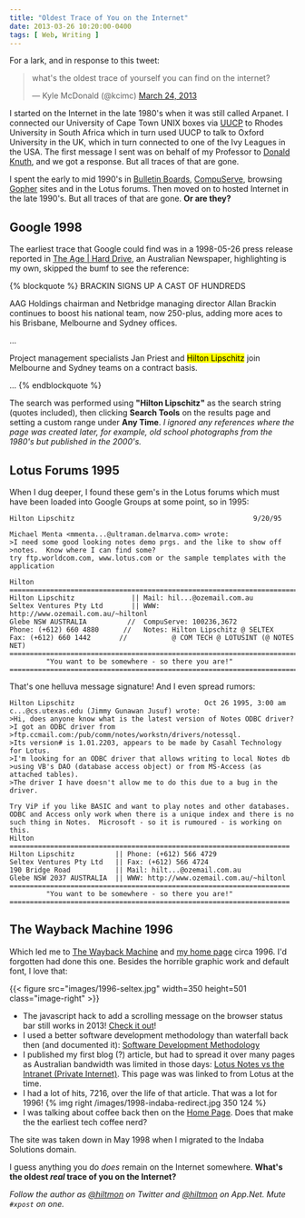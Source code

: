 ```yaml
---
title: "Oldest Trace of You on the Internet"
date: 2013-03-26 10:20:00-0400
tags: [ Web, Writing ]
---
```


For a lark, and in response to this tweet:

<blockquote class="twitter-tweet"><p>what's the oldest trace of yourself you can find on the internet?</p>&mdash; Kyle McDonald (@kcimc) <a href="https://twitter.com/kcimc/status/315851225339949056">March 24, 2013</a></blockquote>
<script async src="//platform.twitter.com/widgets.js" charset="utf-8"></script>

I started on the Internet in the late 1980's when it was still called Arpanet. I connected our University of Cape Town UNIX boxes via [UUCP][wikipedia] to Rhodes University in South Africa which in turn used UUCP to talk to Oxford University in the UK, which in turn connected to one of the Ivy Leagues in the USA. The first message I sent was on behalf of my Professor to [Donald Knuth][wikipedia 2], and we got a response. But all traces of that are gone.

I spent the early to mid 1990's in [Bulletin Boards][wikipedia 3], [CompuServe][wikipedia 4], browsing [Gopher][wikipedia 5] sites and in the Lotus forums. Then moved on to hosted Internet in the late 1990's. But all traces of that are gone. **Or are they?**

## Google 1998

The earliest trace that Google could find was in a 1998-05-26 press release reported in [The Age | Hard Drive][internetprovidersqld], an Australian Newspaper, <span class="light">highlighting is my own, skipped the bumf to see the reference</span>:

{% blockquote %}
BRACKIN SIGNS UP A CAST OF HUNDREDS

AAG Holdings chairman and Netbridge managing director Allan Brackin continues to boost his national team, now 250-plus, adding more aces to his Brisbane, Melbourne and Sydney offices.

...

Project management specialists Jan Priest and <mark>Hilton Lipschitz</mark> join Melbourne and Sydney teams on a contract basis.

...
{% endblockquote %}

The search was performed using **"Hilton Lipschitz"** as the search string (quotes included), then clicking **Search Tools** on the results page and setting a custom range under **Any Time**. *I ignored any references where the page was created later, for example, old school photographs from the 1980's but published in the 2000's.*

## Lotus Forums 1995

When I dug deeper, I found these gem's in the Lotus forums which must have been loaded into Google Groups at some point, so in 1995:

```
Hilton Lipschitz 											9/20/95

Michael Menta <mmenta...@ultraman.delmarva.com> wrote:
>I need some good looking notes demo prgs. and the like to show off
>notes.  Know where I can find some?
try ftp.worldcom.com, www.lotus.com or the sample templates with the
application

Hilton
=============================================================================
Hilton Lipschitz              || Mail: hil...@ozemail.com.au
Seltex Ventures Pty Ltd       || WWW: http://www.ozemail.com.au/~hiltonl
Glebe NSW AUSTRALIA          //  CompuServe: 100236,3672
Phone: (+612) 660 4880      //   Notes: Hilton Lipschitz @ SELTEX
Fax: (+612) 660 1442       //           @ COM TECH @ LOTUSINT (@ NOTES NET)
=============================================================================
         "You want to be somewhere - so there you are!"
=============================================================================
```

 <span class="light">That's one helluva message signature!</span> And I even spread rumors:

```		
Hilton Lipschitz  								Oct 26 1995, 3:00 am
c...@cs.utexas.edu (Jimmy Gunawan Jusuf) wrote: 
>Hi, does anyone know what is the latest version of Notes ODBC driver? 
>I got an ODBC driver from 
>ftp.ccmail.com:/pub/comm/notes/workstn/drivers/notessql. 
>Its version# is 1.01.2203, appears to be made by Casahl Technology for Lotus. 
>I'm looking for an ODBC driver that allows writing to local Notes db 
>using VB's DAO (database access object) or from MS-Access (as attached tables). 
>The driver I have doesn't allow me to do this due to a bug in the driver. 

Try ViP if you like BASIC and want to play notes and other databases. 
ODBC and Access only work when there is a unique index and there is no 
such thing in Notes.  Microsoft - so it is rumoured - is working on 
this. 
Hilton 
===================================================================== 
Hilton Lipschitz          || Phone: (+612) 566 4729 
Seltex Ventures Pty Ltd   || Fax: (+612) 566 4724 
190 Bridge Road           || Mail: hilt...@ozemail.com.au 
Glebe NSW 2037 AUSTRALIA  || WWW: http://www.ozemail.com.au/~hiltonl 
===================================================================== 
         "You want to be somewhere - so there you are!" 
===================================================================== 
```

## The Wayback Machine 1996

Which led me to [The Wayback Machine](http://archive.org/web/web.php) and [my home page](http://web.archive.org/web/19961226071414/http://www.ozemail.com.au/~hiltonl/index.html) circa 1996. I'd forgotten had done this one. Besides the horrible graphic work and default font, I love that:

{{< figure src="images/1996-seltex.jpg" width=350 height=501 class="image-right" >}}

* The javascript hack to add a scrolling message on the browser status bar still works in 2013! [Check it out](http://web.archive.org/web/19961226071414/http://www.ozemail.com.au/~hiltonl/index.html)!
* I used a better software development methodology than waterfall back then (and documented it): [Software Development Methodology](http://web.archive.org/web/19961222092338/http://www.ozemail.com.au/~hiltonl/softdevm/index.htm)
* I published my first blog <span class="light">(?)</span> article, but had to spread it over many pages as Australian bandwidth was limited in those days: [Lotus Notes vs the Intranet (Private Internet)](http://web.archive.org/web/19961222092129/http://www.ozemail.com.au/~hiltonl/notevnet.htm). This page was was linked to from Lotus at the time.
* I had a lot of hits, 7216, over the life of that article. That was a lot for 1996!
{% img right  /images/1998-indaba-redirect.jpg 350 124 %}
* I was talking about coffee back then on the [Home Page](http://web.archive.org/web/19961226071414/http://www.ozemail.com.au/~hiltonl/index.html). Does that make the the earliest tech coffee nerd?

The site was taken down in May 1998 when I migrated to the Indaba Solutions domain.

I guess anything you do *does* remain on the Internet somewhere.  **What's the oldest *real* trace of you on the Internet?**

*Follow the author as [@hiltmon][twitter] on Twitter and [@hiltmon][app] on App.Net. Mute `#xpost` on one.*

[app]: http://alpha.app.net/hiltmon
[internetprovidersqld]: http://www.internetprovidersqld.com.au/news/1998/5/26/hard-drive/
[twitter]: https://twitter.com/hiltmon
[wikipedia]: http://en.wikipedia.org/wiki/UUCP
[wikipedia 2]: http://en.wikipedia.org/wiki/Donald_Knuth
[wikipedia 3]: http://en.wikipedia.org/wiki/Bulletin_board_system
[wikipedia 4]: http://en.wikipedia.org/wiki/CompuServe
[wikipedia 5]: http://en.wikipedia.org/wiki/Gopher_(protocol)
